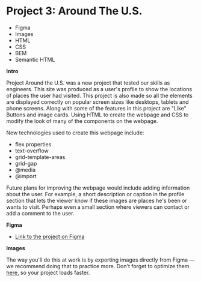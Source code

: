# Project 3: Around The U.S.
 
* Figma  
* Images  
* HTML
* CSS
* BEM
* Semantic HTML
  
**Intro**
  
Project Around the U.S. was a new project that tested our skills as engineers. This site was produced as a user's profile to show the locations of places the user had visited. This project is also made so all the elements are displayed correctly on popular screen sizes like desktops, tablets and phone screens. Along with some of the features in this project are "Like" Buttons and image cards. Using HTML to create the webpage and CSS to modify the look of many of the components on the webpage. 

New technologies used to create this webpage include:
- flex properties
- text-overflow
- grid-template-areas
- grid-gap
- @media
- @import 


Future plans for improving the webpage would include adding information about the user. For example, a short description or caption in the profile section that lets the viewer know if these images are places he's been or wants to visit. Perhaps even a small section where viewers can contact or add a comment to the user.

  
**Figma**  
  
* [Link to the project on Figma](https://www.figma.com/file/ii4xxsJ0ghevUOcssTlHZv/Sprint-3%3A-Around-the-US?node-id=0%3A1)  
  
**Images**  
  
The way you'll do this at work is by exporting images directly from Figma — we recommend doing that to practice more. Don't forget to optimize them [here](https://tinypng.com/), so your project loads faster. 
  
